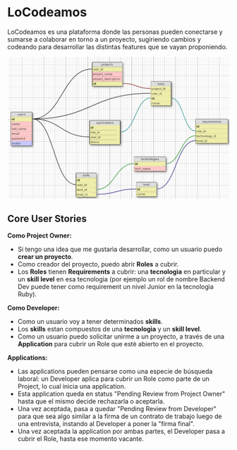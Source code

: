 # LoCodeamos

LoCodeamos es una plataforma donde las personas pueden conectarse y sumarse a colaborar en torno a un proyecto, sugiriendo cambios y codeando para desarrollar las distintas features que se vayan proponiendo.

![Db Schema](https://github.com/1990eam/locodeamosentretodos/blob/master/app/assets/images/LocodeamosDBSchema.jpeg)


## Core User Stories

**Como Project Owner:**
* Si tengo una idea que me gustarìa desarrollar, como un usuario puedo **crear un proyecto**.
* Como creador del proyecto, puedo abrir **Roles** a cubrir.
* Los **Roles** tienen **Requirements** a cubrir: una **tecnologìa** en particular y un **skill level** en esa tecnologìa (por ejemplo un rol de nombre Backend Dev puede tener como requirement un nivel Junior en la tecnologìa Ruby).

**Como Developer:**
* Como un usuario voy a tener determinados **skills**.
* Los **skills** estan compuestos de una **tecnologìa** y un **skill level**.
* Como un usuario puedo solicitar unirme a un proyecto, a travès de una **Application** para cubrir un Role que estè abierto en el proyecto.

**Applications:**
* Las applications pueden pensarse como una especie de búsqueda laboral: un Developer aplica para cubrir un Role como parte de un Project, lo cual inicia una application. 
* Esta application queda en status "Pending Review from Project Owner" hasta que el mismo decide rechazarla o aceptarla. 
* Una vez aceptada, pasa a quedar "Pending Review from Developer" para que sea algo similar a la firma de un contrato de trabajo luego de una entrevista, instando al Developer a poner la "firma final".
* Una vez aceptada la application por ambas partes, el Developer pasa a cubrir el Role, hasta ese momento vacante.
